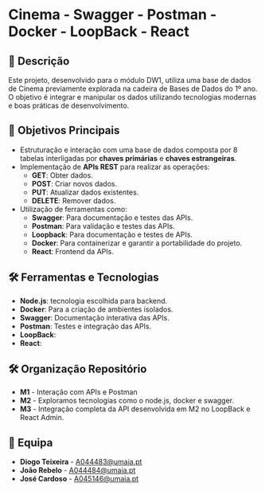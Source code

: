 # Cinema - Swagger - Postman - Docker - LoopBack - React

## 📖 Descrição

Este projeto, desenvolvido para o módulo DW1, utiliza uma base de dados de Cinema previamente explorada na cadeira de Bases de Dados do 1º ano. O objetivo é integrar e manipular os dados utilizando tecnologias modernas e boas práticas de desenvolvimento.

## 🎯 Objetivos Principais

- Estruturação e interação com uma base de dados composta por 8 tabelas interligadas por **chaves primárias** e **chaves estrangeiras**.
- Implementação de **APIs REST** para realizar as operações:
  - **GET**: Obter dados.
  - **POST**: Criar novos dados.
  - **PUT**: Atualizar dados existentes.
  - **DELETE**: Remover dados.
- Utilização de ferramentas como:
  - **Swagger**: Para documentação e testes das APIs.
  - **Postman**: Para validação e testes das APIs.
  - **Loopback**: Para documentação e testes de APIs.
  - **Docker**: Para containerizar e garantir a portabilidade do projeto.
  - **React**: Frontend da APIs.

## 🛠️ Ferramentas e Tecnologias

- **Node.js**: tecnologia escolhida para backend.
- **Docker**: Para a criação de ambientes isolados.
- **Swagger**: Documentação interativa das APIs.
- **Postman**: Testes e integração das APIs.
- **LoopBack**:
- **React**:

## 🛠️ Organização Repositório
- **M1** - Interação com APIs e Postman
- **M2** - Exploramos tecnologias como o node.js, docker e swagger.
- **M3** - Integração completa da API desenvolvida em M2 no LoopBack e React Admin.

## 👥 Equipa

- **Diogo Teixeira** - [A044483@umaia.pt](mailto:A044483@umaia.pt)
- **João Rebelo** - [A044484@umaia.pt](mailto:A044484@umaia.pt)
- **José Cardoso** - [A045146@umaia.pt](mailto:A045146@umaia.pt)
